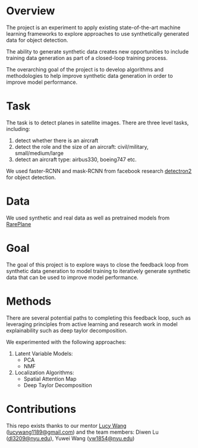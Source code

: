 # Overview
The project is an experiment to apply existing state-of-the-art machine learning frameworks to explore approaches 
to use synthetically generated data for object detection. 

The ability to generate synthetic data creates new opportunities to include training data generation as 
part of a closed-loop training process.

The overarching goal of the project is to develop algorithms and methodologies to help improve synthetic data generation in order to improve model performance.

# Task
The task is to detect planes in satellite images. There are three level tasks, including:

1. detect whether there is an aircraft
2. detect the role and the size of an aircraft: civil/military, small/medium/large 
3. detect an aircraft type: airbus330, boeing747 etc.

We used faster-RCNN and mask-RCNN from facebook research [detectron2](https://github.com/facebookresearch/detectron2) for object detection.

# Data
We used synthetic and real data as well as pretrained models from [RarePlane](https://github.com/aireveries/RarePlanes)

# Goal
The goal of this project is to explore ways to close the feedback loop from synthetic data generation to model training to iteratively generate synthetic data 
that can be used to improve model performance. 

# Methods
There are several potential paths to completing this feedback loop, 
such as leveraging principles from active learning and research work in model explainability 
such as deep taylor decomposition.

We experimented with the following approaches:

1. Latent Variable Models: 
    - PCA
    - NMF 
2. Localization Algorithms:
    - Spatial Attention Map
    - Deep Taylor Decomposition
    
# Contributions
This repo exists thanks to our mentor [Lucy Wang](linkedin.com/in/lucy-wang-5a560525) (lucywang1189@gmail.com) and the team members:
Diwen Lu (dl3209@nyu.edu), Yuwei Wang (yw1854@nyu.edu)